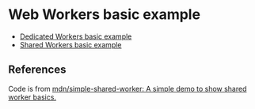 # Web Workers basic example

- [Dedicated Workers basic example](https://swiftwind0405.github.io/web-workers/index1.html)
- [Shared Workers basic example](https://swiftwind0405.github.io/web-workers/index2.html)

## References

Code is from [mdn/simple-shared-worker: A simple demo to show shared worker basics.](https://github.com/mdn/simple-shared-worker)
